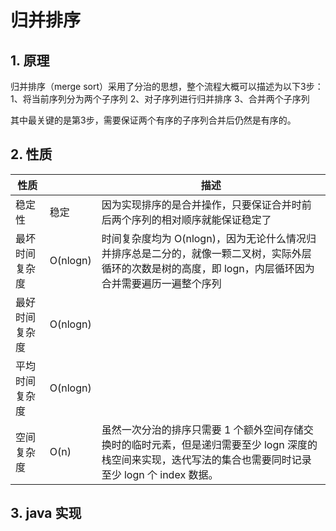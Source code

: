 # 归并排序
## 1. 原理
归并排序（merge sort）采用了分治的思想，整个流程大概可以描述为以下3步：
1、将当前序列分为两个子序列
2、对子序列进行归并排序
3、合并两个子序列

其中最关键的是第3步，需要保证两个有序的子序列合并后仍然是有序的。

## 2. 性质
| 性质           |          | 描述                                                         |
| -------------- | -------- | ------------------------------------------------------------ |
| 稳定性         | 稳定   | 因为实现排序的是合并操作，只要保证合并时前后两个序列的相对顺序就能保证稳定了|
| 最坏时间复杂度 | O(nlogn) | 时间复杂度均为 O(nlogn)，因为无论什么情况归并排序总是二分的，就像一颗二叉树，实际外层循环的次数是树的高度，即 logn，内层循环因为合并需要遍历一遍整个序列|，所以合计就是 O(nlogn)
| 最好时间复杂度 | O(nlogn) |                                                              |
| 平均时间复杂度 | O(nlogn) |                                                              |
| 空间复杂度     | O(n)     | 虽然一次分治的排序只需要 1 个额外空间存储交换时的临时元素，但是递归需要至少 logn 深度的栈空间来实现，迭代写法的集合也需要同时记录至少 logn 个 index 数据。 |

## 3. java 实现
